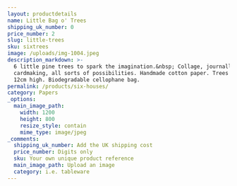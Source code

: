 ```yaml
---
layout: productdetails
name: Little Bag o' Trees
shipping_uk_number: 0
price_number: 2
slug: little-trees
sku: sixtrees
image: /uploads/img-1004.jpeg
description_markdown: >-
  6 little pine trees to spark the imagination.&nbsp; Collage, journalling,
  cardmaking, all sorts of possibilities. Handmade cotton paper. Trees are about
  12cm high. Biodegradable cellophane bag.
permalink: /products/six-houses/
category: Papers
_options:
  main_image_path:
    width: 1200
    height: 800
    resize_style: contain
    mime_type: image/jpeg
_comments:
  shipping_uk_number: Add the UK shipping cost
  price_number: Digits only
  sku: Your own unique product reference
  main_image_path: Upload an image
  category: i.e. tableware
---
```



